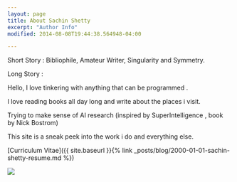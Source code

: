 ```yaml
---
layout: page
title: About Sachin Shetty
excerpt: "Author Info"
modified: 2014-08-08T19:44:38.564948-04:00

---
```

Short Story :
      Bibliophile, Amateur Writer, Singularity and Symmetry.

Long Story :

Hello,
I love tinkering with anything that can be programmed .

I love reading books all day long and write about the places i visit.

Trying to make sense of AI research (inspired by SuperIntelligence , book by Nick Bostrom)

This site is a sneak peek into the work i do and everything else.

[Curriculum Vitae]({{ site.baseurl }}{% link _posts/blog/2000-01-01-sachin-shetty-resume.md %})

<img src="https://res.cloudinary.com/websachinshetty/image/upload/v1538374035/myblog/site/aboutimage.jpg" >
